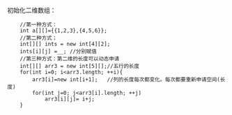 





初始化二维数组：

        //第一种方式：
        int a[][]={{1,2,3},{4,5,6}};
        //第二种方式；
        int[][] ints = new int[4][2];
        ints[i][j] =__; //分别赋值
        //第三种方式：第二维的长度可以动态申请
        int[][] arr3 = new int[5][];//五行的长度
        for(int i=0; i<arr3.length; ++i){
            arr3[i]=new int[i+1];   //列的长度每次都变化。每次都要重新申请空间(长度)
            for(int j=0; j<arr3[i].length; ++j)
                arr3[i][j]= i+j;
        }